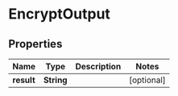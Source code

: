 

# EncryptOutput


## Properties

| Name | Type | Description | Notes |
|------------ | ------------- | ------------- | -------------|
|**result** | **String** |  |  [optional] |



